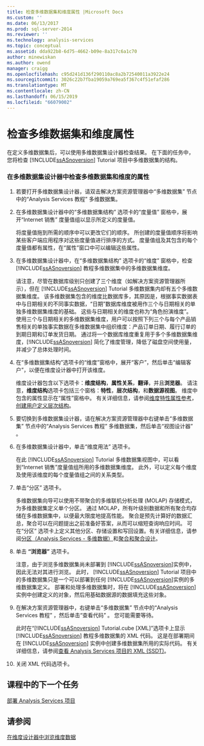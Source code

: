 ```yaml
---
title: 检查多维数据集和维度属性 |Microsoft Docs
ms.custom: ''
ms.date: 06/13/2017
ms.prod: sql-server-2014
ms.reviewer: ''
ms.technology: analysis-services
ms.topic: conceptual
ms.assetid: dda922b8-6d75-4662-b09e-8a317c6a1c70
author: minewiskan
ms.author: owend
manager: craigg
ms.openlocfilehash: c95d241d136f290110ac8a2b72540011a3922e24
ms.sourcegitcommit: 3026c22b7fba19059a769ea5f367c4f51efaf286
ms.translationtype: MT
ms.contentlocale: zh-CN
ms.lasthandoff: 06/15/2019
ms.locfileid: "66079002"
---
```

# <a name="reviewing-cube-and-dimension-properties"></a>检查多维数据集和维度属性
  在定义多维数据集后，可以使用多维数据集设计器检查结果。 在下面的任务中，您将检查 [!INCLUDE[ssASnoversion](../includes/ssasnoversion-md.md)] Tutorial 项目中多维数据集的结构。  
  
### <a name="to-review-cube-and-dimension-properties-in-cube-designer"></a>在多维数据集设计器中检查多维数据集和维度的属性  
  
1.  若要打开多维数据集设计器，请双击解决方案资源管理器中“多维数据集”  节点中的“Analysis Services 教程”  多维数据集。  
  
2.  在多维数据集设计器中的“多维数据集结构”  选项卡的“度量值”  窗格中，展开“Internet 销售”  度量值组以显示所定义的度量值。  
  
     将度量值拖到所需的顺序中可以更改它们的顺序。 所创建的度量值顺序将影响某些客户端应用程序对这些度量值进行排序的方式。 度量值组及其包含的每个度量值都有属性，在“属性”窗口中可以编辑这些属性。  
  
3.  在多维数据集设计器中，在“多维数据集结构”  选项卡的“维度”  窗格中，检查 [!INCLUDE[ssASnoversion](../includes/ssasnoversion-md.md)] 教程多维数据集中的多维数据集维度。  
  
     请注意，尽管在数据库级别只创建了三个维度（如解决方案资源管理器所示），但在 [!INCLUDE[ssASnoversion](../includes/ssasnoversion-md.md)] Tutorial 多维数据集内却有五个多维数据集维度。 该多维数据集包含的维度比数据库多，其原因是，根据事实数据表中与日期相关的不同事实数据，“日期”数据库维度被用作三个与日期相关的单独多维数据集维度的基础。 这些与日期相关的维度也称为“角色扮演维度”。  使用三个与日期相关的多维数据集维度，用户可以按照下列三个与每个产品销售相关的单独事实数据在多维数据集中组织维度：产品订单日期、履行订单的到期日期和订单发货日期。 通过将一个数据库维度重复用于多个多维数据集维度，[!INCLUDE[ssASnoversion](../includes/ssasnoversion-md.md)] 简化了维度管理，降低了磁盘空间使用量，并减少了总体处理时间。  
  
4.  在“多维数据集结构”选项卡的“维度”窗格中，展开“客户”，然后单击“编辑客户”，以便在维度设计器中打开该维度。      
  
     维度设计器包含以下选项卡：**维度结构**，**属性关系**，**翻译**，并且**浏览器**。 请注意，**维度结构**选项卡包括三个窗格：**特性**，**层次结构**，和**数据源视图**。 维度中包含的属性显示在“属性”窗格中。  有关详细信息，请参阅[维度特性属性参考](multidimensional-models/dimension-attribute-properties-reference.md)，[创建用户定义层次结构](multidimensional-models/user-defined-hierarchies-create.md)。  
  
5.  要切换到多维数据集设计器，请在解决方案资源管理器中右键单击“多维数据集”  节点中的“Analysis Services 教程”  多维数据集，然后单击“视图设计器”  。  
  
6.  在多维数据集设计器中，单击“维度用法”  选项卡。  
  
     在此 [!INCLUDE[ssASnoversion](../includes/ssasnoversion-md.md)] Tutorial 多维数据集视图中，可以看到“Internet 销售”度量值组所用的多维数据集维度。 此外，可以定义每个维度及使用该维度的每个度量值组之间的关系类型。  
  
7.  单击“分区”  选项卡。  
  
     多维数据集向导可以使用不带聚合的多维联机分析处理 (MOLAP) 存储模式，为多维数据集定义单个分区。 通过 MOLAP，所有叶级别数据和所有聚合均存储在多维数据集中，以便最大限度地提高性能。 聚合是预先计算好的数据汇总，聚合可以在问题提出之前准备好答案，从而可以缩短查询响应时间。 可在“分区”  选项卡上定义其他分区、存储设置和写回设置。有关详细信息，请参阅[分区（Analysis Services - 多维数据）](multidimensional-models-olap-logical-cube-objects/partitions-analysis-services-multidimensional-data.md)和[聚合和聚合设计](multidimensional-models-olap-logical-cube-objects/aggregations-and-aggregation-designs.md)。  
  
8.  单击 **“浏览器”** 选项卡。  
  
     注意，由于浏览多维数据集尚未部署到 [!INCLUDE[ssASnoversion](../includes/ssasnoversion-md.md)]实例中，因此无法对其进行浏览。 此时， [!INCLUDE[ssASnoversion](../includes/ssasnoversion-md.md)] Tutorial 项目中的多维数据集只是一个可以部署到任何 [!INCLUDE[ssASnoversion](../includes/ssasnoversion-md.md)]实例的多维数据集定义。 部署和处理多维数据集时，将在 [!INCLUDE[ssASnoversion](../includes/ssasnoversion-md.md)] 实例中创建定义的对象，然后用基础数据源的数据填充这些对象。  
  
9. 在解决方案资源管理器中，右键单击“多维数据集”  节点中的“Analysis Services 教程”  ，然后单击“查看代码”  。 您可能需要等待。  
  
     此时在“[!INCLUDE[ssASnoversion](../includes/ssasnoversion-md.md)] Tutorial.cube [XML]”选项卡上显示 [!INCLUDE[ssASnoversion](../includes/ssasnoversion-md.md)] 教程多维数据集的 XML 代码。  这是在部署期间在 [!INCLUDE[ssASnoversion](../includes/ssasnoversion-md.md)] 实例中创建多维数据集所用的实际代码。 有关详细信息，请参阅[查看 Analysis Services 项目的 XML (SSDT)](multidimensional-models/view-the-xml-for-an-analysis-services-project-ssdt.md)。  
  
10. 关闭 XML 代码选项卡。  
  
## <a name="next-task-in-lesson"></a>课程中的下一个任务  
 [部署 Analysis Services 项目](lesson-2-5-deploying-an-analysis-services-project.md)  
  
## <a name="see-also"></a>请参阅  
 [在维度设计器中浏览维度数据](multidimensional-models/database-dimensions-browse-dimension-data-in-dimension-designer.md)  
  
  

